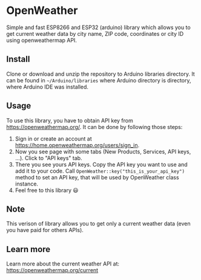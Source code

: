 # OpenWeather
Simple and fast ESP8266 and ESP32 (arduino) library which allows you to get current weather data by city name, ZIP code, coordinates or city ID using openweathermap API.

## Install
Clone or download and unzip the repository to Arduino libraries directory. It can be found in `~/Arduino/libraries` where Arduino directory is directory, where Arduino IDE was installed.

## Usage
To use this library, you have to obtain API key from https://openweathermap.org/.
It can be done by following those steps:
1. Sign in or create an account at https://home.openweathermap.org/users/sign_in.
2. Now you see page with some tabs (New Products, Services, API keys, ...). Click to "API keys" tab.
3. There you see yours API keys. Copy the API key you want to use and add it to your code. Call `OpenWeather::key("this_is_your_api_key")` method to set an API key, that will be used by OpenWeather class instance.
4. Feel free to this library :smiley:

## Note
This verison of library allows you to get only a current weather data (even you have paid for others APIs).

## Learn more
Learn more about the current weather API at: https://openweathermap.org/current
